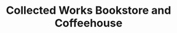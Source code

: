 ---
title: "Collected Works Bookstore and Coffeehouse"
url: /santa-fe/collected-works-bookstore-and-coffeehouse/
shop: books
---
